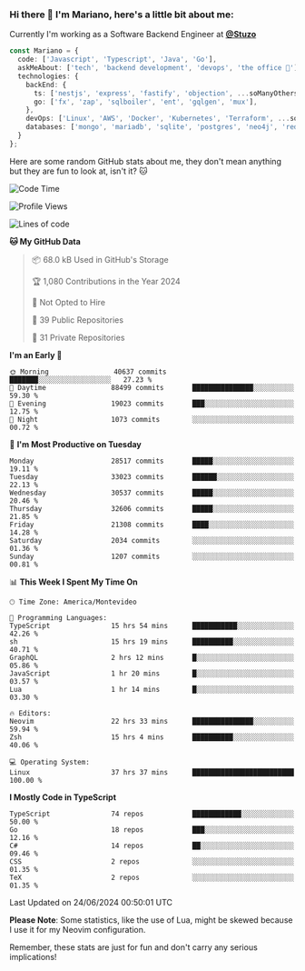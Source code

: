 ### Hi there 👋 I'm Mariano, here's a little bit about me:

Currently I'm working as a Software Backend Engineer at [**@Stuzo**](https://www.stuzo.com/)

```ts
const Mariano = {
  code: ['Javascript', 'Typescript', 'Java', 'Go'],
  askMeAbout: ['tech', 'backend development', 'devops', 'the office 💼'],
  technologies: {
    backEnd: {
      ts: ['nestjs', 'express', 'fastify', 'objection', ...soManyOthersFrameworks],
      go: ['fx', 'zap', 'sqlboiler', 'ent', 'gqlgen', 'mux'],
    },
    devOps: ['Linux', 'AWS', 'Docker', 'Kubernetes', 'Terraform', ...soManyOthersTools],
    databases: ['mongo', 'mariadb', 'sqlite', 'postgres', 'neo4j', 'redis', ...],
  }
};
```

Here are some random GitHub stats about me, they don't mean anything but they are fun to look at, isn't it? 🐱

<!--START_SECTION:waka-->
![Code Time](http://img.shields.io/badge/Code%20Time-2%2C154%20hrs%2035%20mins-blue)

![Profile Views](http://img.shields.io/badge/Profile%20Views-0-blue)

![Lines of code](https://img.shields.io/badge/From%20Hello%20World%20I%27ve%20Written-22.2%20million%20lines%20of%20code-blue)

**🐱 My GitHub Data** 

> 📦 68.0 kB Used in GitHub's Storage 
 > 
> 🏆 1,080 Contributions in the Year 2024
 > 
> 🚫 Not Opted to Hire
 > 
> 📜 39 Public Repositories 
 > 
> 🔑 31 Private Repositories 
 > 
**I'm an Early 🐤** 

```text
🌞 Morning                40637 commits       ███████░░░░░░░░░░░░░░░░░░   27.23 % 
🌆 Daytime                88499 commits       ███████████████░░░░░░░░░░   59.30 % 
🌃 Evening                19023 commits       ███░░░░░░░░░░░░░░░░░░░░░░   12.75 % 
🌙 Night                  1073 commits        ░░░░░░░░░░░░░░░░░░░░░░░░░   00.72 % 
```
📅 **I'm Most Productive on Tuesday** 

```text
Monday                   28517 commits       █████░░░░░░░░░░░░░░░░░░░░   19.11 % 
Tuesday                  33023 commits       ██████░░░░░░░░░░░░░░░░░░░   22.13 % 
Wednesday                30537 commits       █████░░░░░░░░░░░░░░░░░░░░   20.46 % 
Thursday                 32606 commits       █████░░░░░░░░░░░░░░░░░░░░   21.85 % 
Friday                   21308 commits       ████░░░░░░░░░░░░░░░░░░░░░   14.28 % 
Saturday                 2034 commits        ░░░░░░░░░░░░░░░░░░░░░░░░░   01.36 % 
Sunday                   1207 commits        ░░░░░░░░░░░░░░░░░░░░░░░░░   00.81 % 
```


📊 **This Week I Spent My Time On** 

```text
🕑︎ Time Zone: America/Montevideo

💬 Programming Languages: 
TypeScript               15 hrs 54 mins      ███████████░░░░░░░░░░░░░░   42.26 % 
sh                       15 hrs 19 mins      ██████████░░░░░░░░░░░░░░░   40.71 % 
GraphQL                  2 hrs 12 mins       █░░░░░░░░░░░░░░░░░░░░░░░░   05.86 % 
JavaScript               1 hr 20 mins        █░░░░░░░░░░░░░░░░░░░░░░░░   03.57 % 
Lua                      1 hr 14 mins        █░░░░░░░░░░░░░░░░░░░░░░░░   03.30 % 

🔥 Editors: 
Neovim                   22 hrs 33 mins      ███████████████░░░░░░░░░░   59.94 % 
Zsh                      15 hrs 4 mins       ██████████░░░░░░░░░░░░░░░   40.06 % 

💻 Operating System: 
Linux                    37 hrs 37 mins      █████████████████████████   100.00 % 
```

**I Mostly Code in TypeScript** 

```text
TypeScript               74 repos            ████████████░░░░░░░░░░░░░   50.00 % 
Go                       18 repos            ███░░░░░░░░░░░░░░░░░░░░░░   12.16 % 
C#                       14 repos            ██░░░░░░░░░░░░░░░░░░░░░░░   09.46 % 
CSS                      2 repos             ░░░░░░░░░░░░░░░░░░░░░░░░░   01.35 % 
TeX                      2 repos             ░░░░░░░░░░░░░░░░░░░░░░░░░   01.35 % 
```




 Last Updated on 24/06/2024 00:50:01 UTC
<!--END_SECTION:waka-->

**Please Note**: Some statistics, like the use of Lua, might be skewed because I use it for my Neovim configuration.

Remember, these stats are just for fun and don't carry any serious implications!
